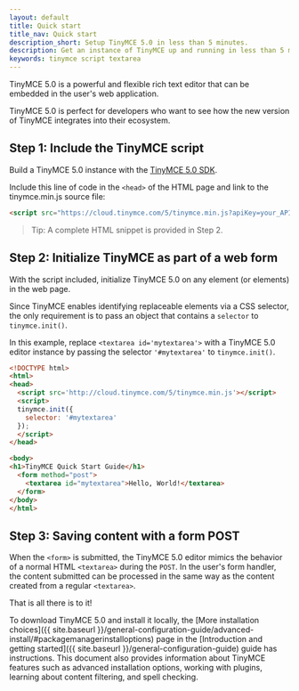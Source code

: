 ```yaml
---
layout: default
title: Quick start
title_nav: Quick start
description_short: Setup TinyMCE 5.0 in less than 5 minutes.
description: Get an instance of TinyMCE up and running in less than 5 minutes.
keywords: tinymce script textarea
---
```


TinyMCE 5.0 is a powerful and flexible rich text editor that can be embedded in the user's web application. 

TinyMCE 5.0 is perfect for developers who want to see how the new version of TinyMCE integrates into their ecosystem.

## Step 1: Include the TinyMCE script

Build a TinyMCE 5.0 instance with the [TinyMCE 5.0 SDK](https://github.com/tinymce/tinymce/tree/master).

Include this line of code in the `<head>` of the HTML page and link to the tinymce.min.js source file:

```html
<script src="https://cloud.tinymce.com/5/tinymce.min.js?apiKey=your_API_key"></script>
```

> Tip: A complete HTML snippet is provided in Step 2.


## Step 2: Initialize TinyMCE as part of a web form

With the script included, initialize TinyMCE 5.0 on any element (or elements) in the web page.

Since TinyMCE enables identifying replaceable elements via a CSS selector, the only requirement is to pass an object that contains a `selector` to `tinymce.init()`.

In this example, replace `<textarea id='mytextarea'>` with a TinyMCE 5.0 editor instance by passing the selector `'#mytextarea'` to `tinymce.init()`.

```html
<!DOCTYPE html>
<html>
<head>
  <script src='http://cloud.tinymce.com/5/tinymce.min.js'></script>
  <script>
  tinymce.init({
    selector: '#mytextarea'
  });
  </script>
</head>

<body>
<h1>TinyMCE Quick Start Guide</h1>
  <form method="post">
    <textarea id="mytextarea">Hello, World!</textarea>
  </form>
</body>
</html>
```


## Step 3: Saving content with a form POST

When the `<form>` is submitted, the TinyMCE 5.0 editor mimics the behavior of a normal HTML `<textarea>` during the `POST`. In the user's form handler, the content submitted can be processed in the same way as the content created from a regular `<textarea>`.

That is all there is to it!

To download TinyMCE 5.0 and install it locally, the [More installation choices]({{  site.baseurl }}/general-configuration-guide/advanced-install/#packagemanagerinstalloptions) page in the [Introduction and getting started]({{ site.baseurl }}/general-configuration-guide) guide has instructions. This document also provides information about TinyMCE features such as advanced installation options, working with plugins, learning about content filtering, and spell checking.
